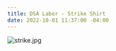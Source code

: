 ```yaml
---
title: DSA Labor - Strike Shirt
date: 2022-10-01 11:37:00 -04:00
---
```


![strike.jpg](/uploads/strike.jpg)